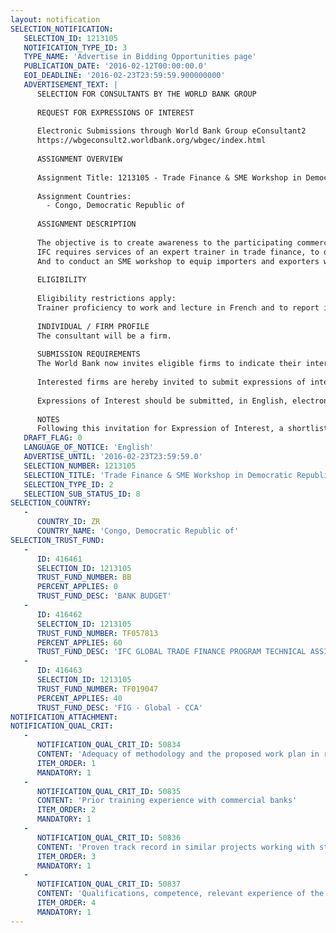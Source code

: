 ```yaml
---
layout: notification
SELECTION_NOTIFICATION: 
   SELECTION_ID: 1213105
   NOTIFICATION_TYPE_ID: 3
   TYPE_NAME: 'Advertise in Bidding Opportunities page'
   PUBLICATION_DATE: '2016-02-12T00:00:00.0'
   EOI_DEADLINE: '2016-02-23T23:59:59.900000000'
   ADVERTISEMENT_TEXT: |
      SELECTION FOR CONSULTANTS BY THE WORLD BANK GROUP
      
      REQUEST FOR EXPRESSIONS OF INTEREST
      
      Electronic Submissions through World Bank Group eConsultant2
      https://wbgeconsult2.worldbank.org/wbgec/index.html
      
      ASSIGNMENT OVERVIEW
      
      Assignment Title: 1213105 - Trade Finance & SME Workshop in Democratic Republic of the Congo
      
      Assignment Countries:
        - Congo, Democratic Republic of
      
      ASSIGNMENT DESCRIPTION
      
      The objective is to create awareness to the participating commercial banks and their SME importers/exporters clients on the relevance of trade instruments in international trade. The outcome of the capacity building program is for banks to expand their trade finance activity. The desired impact is for banks to sign on or increase their use of IFCs Trade Finance facility.
      IFC requires services of an expert trainer in trade finance, to develop a trade products training in Democratic Republic of Congo covering the fundamentals in trade related payment options and financial instruments, while examining the risks, advantages and disadvantages of each instrument. 
      And to conduct an SME workshop to equip importers and exporters with better product knowledge and skills related to the identification of working capital requirements and the selection of trade financing options.
      
      ELIGIBILITY
      
      Eligibility restrictions apply:
      Trainer proficiency to work and lecture in French and to report in English.  
      
      INDIVIDUAL / FIRM PROFILE
      The consultant will be a firm. 
      
      SUBMISSION REQUIREMENTS
      The World Bank now invites eligible firms to indicate their interest in providing the services.  Interested firms must provide information indicating that they are qualified to perform the services (brochures, description of similar assignments, experience in similar conditions, availability of appropriate skills among staff, etc. for firms; CV and cover letter for individuals).  Please note that the total size of all attachments should be less than 5MB.  Consultants may associate to enhance their qualifications.
      
      Interested firms are hereby invited to submit expressions of interest.
      
      Expressions of Interest should be submitted, in English, electronically through World Bank Group eTendering (https://wbgeconsult2.worldbank.org/wbgec/index.html)
      
      NOTES
      Following this invitation for Expression of Interest, a shortlist of qualified firms will be formally invited to submit proposals.  Shortlisting and selection will be subject to the availability of funding.
   DRAFT_FLAG: 0
   LANGUAGE_OF_NOTICE: 'English'
   ADVERTISE_UNTIL: '2016-02-23T23:59:59.0'
   SELECTION_NUMBER: 1213105
   SELECTION_TITLE: 'Trade Finance & SME Workshop in Democratic Republic of the Congo'
   SELECTION_TYPE_ID: 2
   SELECTION_SUB_STATUS_ID: 8
SELECTION_COUNTRY: 
   - 
      COUNTRY_ID: ZR
      COUNTRY_NAME: 'Congo, Democratic Republic of'
SELECTION_TRUST_FUND: 
   - 
      ID: 416461
      SELECTION_ID: 1213105
      TRUST_FUND_NUMBER: BB
      PERCENT_APPLIES: 0
      TRUST_FUND_DESC: 'BANK BUDGET'
   - 
      ID: 416462
      SELECTION_ID: 1213105
      TRUST_FUND_NUMBER: TF057813
      PERCENT_APPLIES: 60
      TRUST_FUND_DESC: 'IFC GLOBAL TRADE FINANCE PROGRAM TECHNICAL ASSISTANCE INITIATIVE'
   - 
      ID: 416463
      SELECTION_ID: 1213105
      TRUST_FUND_NUMBER: TF019047
      PERCENT_APPLIES: 40
      TRUST_FUND_DESC: 'FIG - Global - CCA'
NOTIFICATION_ATTACHMENT: 
NOTIFICATION_QUAL_CRIT: 
   - 
      NOTIFICATION_QUAL_CRIT_ID: 50834
      CONTENT: 'Adequacy of methodology and the proposed work plan in responding to the Terms of Reference.'
      ITEM_ORDER: 1
      MANDATORY: 1
   - 
      NOTIFICATION_QUAL_CRIT_ID: 50835
      CONTENT: 'Prior training experience with commercial banks'
      ITEM_ORDER: 2
      MANDATORY: 1
   - 
      NOTIFICATION_QUAL_CRIT_ID: 50836
      CONTENT: 'Proven track record in similar projects working with streamlining operational processes'
      ITEM_ORDER: 3
      MANDATORY: 1
   - 
      NOTIFICATION_QUAL_CRIT_ID: 50837
      CONTENT: 'Qualifications, competence, relevant experience of the key staff related to the assignment.'
      ITEM_ORDER: 4
      MANDATORY: 1
---
```

